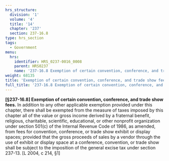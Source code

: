 ```yaml
---
hrs_structure:
  division: '1'
  volume: '4'
  title: '14'
  chapter: '237'
  section: 237-16.8
type: hrs_section
tags:
  - Government
menu:
  hrs:
    identifier: HRS_0237-0016_0008
    parent: HRS0237
    name: '237-16.8 Exemption of certain convention, conference, and trade show fees'
weight: 68135
title: 'Exemption of certain convention, conference, and trade show fees'
full_title: '237-16.8 Exemption of certain convention, conference, and trade show fees'
---
```

**[§237-16.8] Exemption of certain convention, conference, and trade show fees.** In addition to any other applicable exemption provided under this chapter, there shall be exempted from the measure of taxes imposed by this chapter all of the value or gross income derived by a fraternal benefit, religious, charitable, scientific, educational, or other nonprofit organization under section 501(c) of the Internal Revenue Code of 1986, as amended, from fees for convention, conference, or trade show exhibit or display spaces; provided that the gross proceeds of sales by a vendor through the use of exhibit or display space at a conference, convention, or trade show shall be subject to the imposition of the general excise tax under section 237-13\. [L 2004, c 214, §1]